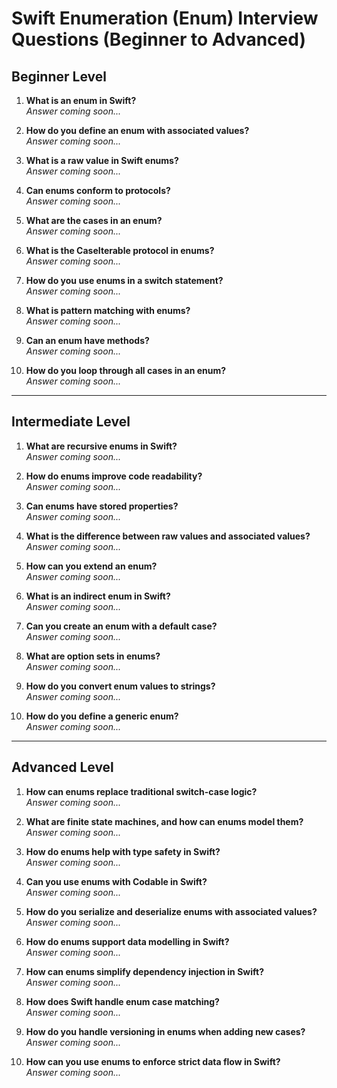 # Swift Enumeration (Enum) Interview Questions (Beginner to Advanced)

## Beginner Level

1. **What is an enum in Swift?**  
   *Answer coming soon...*

2. **How do you define an enum with associated values?**  
   *Answer coming soon...*

3. **What is a raw value in Swift enums?**  
   *Answer coming soon...*

4. **Can enums conform to protocols?**  
   *Answer coming soon...*

5. **What are the cases in an enum?**  
   *Answer coming soon...*

6. **What is the CaseIterable protocol in enums?**  
   *Answer coming soon...*

7. **How do you use enums in a switch statement?**  
   *Answer coming soon...*

8. **What is pattern matching with enums?**  
   *Answer coming soon...*

9. **Can an enum have methods?**  
   *Answer coming soon...*

10. **How do you loop through all cases in an enum?**  
    *Answer coming soon...*

---

## Intermediate Level

1. **What are recursive enums in Swift?**  
    *Answer coming soon...*

2. **How do enums improve code readability?**  
    *Answer coming soon...*

3. **Can enums have stored properties?**  
    *Answer coming soon...*

4. **What is the difference between raw values and associated values?**  
    *Answer coming soon...*

5. **How can you extend an enum?**  
    *Answer coming soon...*

6. **What is an indirect enum in Swift?**  
    *Answer coming soon...*

7. **Can you create an enum with a default case?**  
    *Answer coming soon...*

8. **What are option sets in enums?**  
    *Answer coming soon...*

9. **How do you convert enum values to strings?**  
    *Answer coming soon...*

10. **How do you define a generic enum?**  
    *Answer coming soon...*

---

## Advanced Level

1. **How can enums replace traditional switch-case logic?**  
    *Answer coming soon...*

2. **What are finite state machines, and how can enums model them?**  
    *Answer coming soon...*

3. **How do enums help with type safety in Swift?**  
    *Answer coming soon...*

4. **Can you use enums with Codable in Swift?**  
    *Answer coming soon...*

5. **How do you serialize and deserialize enums with associated values?**  
    *Answer coming soon...*

6. **How do enums support data modelling in Swift?**  
    *Answer coming soon...*

7. **How can enums simplify dependency injection in Swift?**  
    *Answer coming soon...*

8. **How does Swift handle enum case matching?**  
    *Answer coming soon...*

9. **How do you handle versioning in enums when adding new cases?**  
    *Answer coming soon...*

10. **How can you use enums to enforce strict data flow in Swift?**  
    *Answer coming soon...*